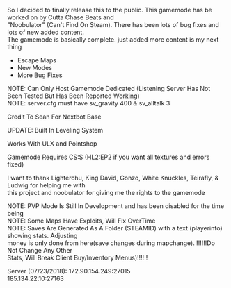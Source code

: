 So I decided to finally release this to the public. This gamemode has be worked on by Cutta Chase Beats and<br> 
"Noobulator" (Can't Find On Steam). There has been lots of bug fixes and lots of new added content.<br> 
The gamemode is basically complete. just added more content is my next thing 
* Escape Maps 
* New Modes 
* More Bug Fixes

NOTE: Can Only Host Gamemode Dedicated (Listening Server Has Not Been Tested But Has Been Reported Working)<br>
NOTE: server.cfg must have sv_gravity 400 & sv_alltalk 3

Credit To Sean For Nextbot Base

UPDATE: Built In Leveling System

Works With ULX and Pointshop

Gamemode Requires CS:S (HL2:EP2 if you want all textures and errors fixed)

I want to thank Lighterchu, King David, Gonzo, White Knuckles, Teirafly, & Ludwig for helping me with<br> 
this project and noobulator for giving me the rights to the gamemode

NOTE: PVP Mode Is Still In Development and has been disabled for the time being<br>
NOTE: Some Maps Have Exploits, Will Fix OverTime<br>
NOTE: Saves Are Generated As A Folder (STEAMID) with a text (playerinfo) showing stats. Adjusting<br> 
money is only done from here(save changes during mapchange). !!!!!!Do Not Change Any Other<br> 
Stats, Will Break Client Buy/Inventory Menus)!!!!!!

Server (07/23/2018): 172.90.154.249:27015<br>
185.134.22.10:27163
